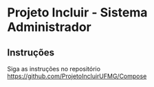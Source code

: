 Projeto Incluir - Sistema Administrador
==================================

Instruções
---------------

Siga as instruções no repositório https://github.com/ProjetoIncluirUFMG/Compose

